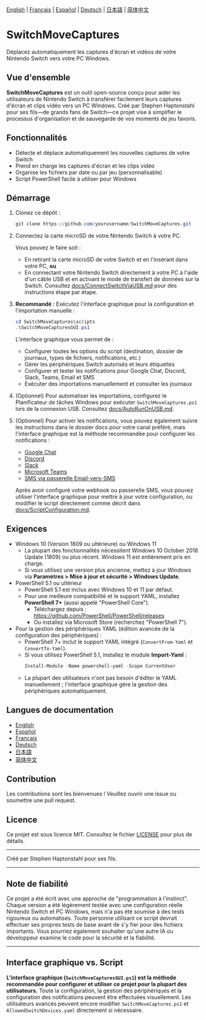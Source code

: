 
[English](../en/README.md) | [Français](../fr/README.md) | [Español](../es/README.md) | [Deutsch](../de/README.md) | [日本語](../ja/README.md) | [简体中文](../zh/README.md)

# SwitchMoveCaptures

Déplacez automatiquement les captures d'écran et vidéos de votre Nintendo Switch vers votre PC Windows.

## Vue d'ensemble

**SwitchMoveCaptures** est un outil open-source conçu pour aider les utilisateurs de Nintendo Switch à transférer facilement leurs captures d'écran et clips vidéo vers un PC Windows. Créé par Stephen Haptonstahl pour ses fils—de grands fans de Switch—ce projet vise à simplifier le processus d'organisation et de sauvegarde de vos moments de jeu favoris.

## Fonctionnalités

- Détecte et déplace automatiquement les nouvelles captures de votre Switch
- Prend en charge les captures d'écran et les clips vidéo
- Organise les fichiers par date ou par jeu (personnalisable)
- Script PowerShell facile à utiliser pour Windows

## Démarrage

1. Clonez ce dépôt :
    ```powershell
    git clone https://github.com/yourusername/SwitchMoveCaptures.git
    ```
2. Connectez la carte microSD de votre Nintendo Switch à votre PC.
   
   Vous pouvez le faire soit :
   - En retirant la carte microSD de votre Switch et en l'insérant dans votre PC, **ou**
   - En connectant votre Nintendo Switch directement à votre PC à l'aide d'un câble USB et en activant le mode de transfert de données sur la Switch. Consultez [docs/ConnectSwitchViaUSB.md](docs/ConnectSwitchViaUSB.md) pour des instructions étape par étape.


3. **Recommandé :** Exécutez l'interface graphique pour la configuration et l'importation manuelle :
    ```powershell
    cd SwitchMoveCaptures\scripts
    .\SwitchMoveCapturesGUI.ps1
    ```
   L'interface graphique vous permet de :
   - Configurer toutes les options du script (destination, dossier de journaux, types de fichiers, notifications, etc.)
   - Gérer les périphériques Switch autorisés et leurs étiquettes
   - Configurer et tester les notifications pour Google Chat, Discord, Slack, Teams, Email et SMS
   - Exécuter des importations manuellement et consulter les journaux

4. (Optionnel) Pour automatiser les importations, configurez le Planificateur de tâches Windows pour exécuter `SwitchMoveCaptures.ps1` lors de la connexion USB. Consultez [docs/AutoRunOnUSB.md](docs/AutoRunOnUSB.md).

5. (Optionnel) Pour activer les notifications, vous pouvez également suivre les instructions dans le dossier docs pour votre canal préféré, mais l'interface graphique est la méthode recommandée pour configurer les notifications :
   - [Google Chat](docs/GoogleChatWebhook.md)
   - [Discord](docs/DiscordWebhook.md)
   - [Slack](docs/SlackWebhook.md)
   - [Microsoft Teams](docs/TeamsWebhook.md)
   - [SMS via passerelle Email-vers-SMS](docs/SmsGateway.md)

   Après avoir configuré votre webhook ou passerelle SMS, vous pouvez utiliser l'interface graphique pour mettre à jour votre configuration, ou modifier le script directement comme décrit dans [docs/ScriptConfiguration.md](docs/ScriptConfiguration.md).


## Exigences

- Windows 10 (Version 1809 ou ultérieure) ou Windows 11
  - La plupart des fonctionnalités nécessitent Windows 10 October 2018 Update (1809) ou plus récent. Windows 11 est entièrement pris en charge.
  - Si vous utilisez une version plus ancienne, mettez à jour Windows via **Paramètres > Mise à jour et sécurité > Windows Update**.
- PowerShell 5.1 ou ultérieur
  - PowerShell 5.1 est inclus avec Windows 10 et 11 par défaut.
  - Pour une meilleure compatibilité et le support YAML, installez **PowerShell 7+** (aussi appelé "PowerShell Core").
    - Téléchargez depuis : https://github.com/PowerShell/PowerShell/releases
    - Ou installez via Microsoft Store (recherchez "PowerShell 7").
- Pour la gestion des périphériques YAML (édition avancée de la configuration des périphériques) :
  - PowerShell 7+ inclut le support YAML intégré (`ConvertFrom-Yaml` et `ConvertTo-Yaml`).
  - Si vous utilisez PowerShell 5.1, installez le module **Import-Yaml** :
    ```powershell
    Install-Module -Name powershell-yaml -Scope CurrentUser
    ```
  - La plupart des utilisateurs n'ont pas besoin d'éditer le YAML manuellement ; l'interface graphique gère la gestion des périphériques automatiquement.

## Langues de documentation

- [English](docs/en/README.md)
- [Español](docs/es/README.md)
- [Français](docs/fr/README.md)
- [Deutsch](docs/de/README.md)
- [日本語](docs/ja/README.md)
- [简体中文](docs/zh/README.md)

## Contribution

Les contributions sont les bienvenues ! Veuillez ouvrir une issue ou soumettre une pull request.

## Licence

Ce projet est sous licence MIT. Consultez le fichier [LICENSE](LICENSE) pour plus de détails.

---

Créé par Stephen Haptonstahl pour ses fils.

---

## Note de fiabilité

Ce projet a été écrit avec une approche de "programmation à l'instinct". Chaque version a été légèrement testée avec une configuration réelle Nintendo Switch et PC Windows, mais n'a pas été soumise à des tests rigoureux ou automatisés. Toute personne utilisant ce script devrait effectuer ses propres tests de base avant de s'y fier pour des fichiers importants. Vous pourriez également souhaiter qu'une autre IA ou développeur examine le code pour la sécurité et la fiabilité.

---

## Interface graphique vs. Script

**L'interface graphique (`SwitchMoveCapturesGUI.ps1`) est la méthode recommandée pour configurer et utiliser ce projet pour la plupart des utilisateurs.**
Toute la configuration, la gestion des périphériques et la configuration des notifications peuvent être effectuées visuellement. Les utilisateurs avancés peuvent encore modifier `SwitchMoveCaptures.ps1` et `AllowedSwitchDevices.yaml` directement si nécessaire.